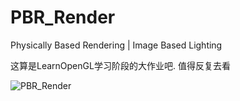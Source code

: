 # PBR_Render
Physically Based Rendering | Image Based Lighting

这算是LearnOpenGL学习阶段的大作业吧. 值得反复去看

![PBR_Render](https://media.giphy.com/media/CfGCXSMKJigr2P8TET/giphy.gif)
